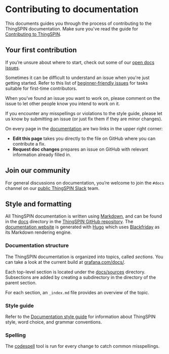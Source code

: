 # Contributing to documentation

This documents guides you through the process of contributing to the ThingSPIN documentation. Make sure you've read the guide for [Contributing to ThingSPIN](/CONTRIBUTING.md).

## Your first contribution

If you’re unsure about where to start, check out some of our [open docs issues](https://github.com/grafana/grafana/issues?q=is%3Aopen+is%3Aissue+label%3Atype%2Fdocs).

Sometimes it can be difficult to understand an issue when you're just getting started. Refer to this list of [beginner-friendly issues](https://github.com/grafana/grafana/issues?q=is%3Aopen+is%3Aissue+label%3Atype%2Fdocs+label%3A"beginner+friendly") for tasks suitable for first-time contributors.

When you’ve found an issue you want to work on, please comment on the issue to let other people know you intend to work on it.

If you encounter any misspellings or violations to the style guide, please let us know by submitting an issue (or just fix them if they are minor changes).

On every page in the [documentation](https://grafana.com/docs/) are two links in the upper right corner:

- **Edit this page** takes you directly to the file on GitHub where you can contribute a fix.
- **Request doc changes** prepares an issue on GitHub with relevant information already filled in.

## Join our community

For general discussions on documentation, you’re welcome to join the `#docs` channel on our [public ThingSPIN Slack](http://slack.raintank.io) team.

## Style and formatting

All ThingSPIN documentation is written using [Markdown](https://en.wikipedia.org/wiki/Markdown), and can be found in the [docs](/docs) directory in the [ThingSPIN GitHub repository](https://github.com/grafana/grafana). The [documentation website](https://grafana.com/docs) is generated with [Hugo](https://gohugo.io) which uses [Blackfriday](https://github.com/russross/blackfriday) as its Markdown rendering engine.

### Documentation structure

The ThingSPIN documentation is organized into topics, called _sections_. You can take a look at the current build at [grafana.com/docs/](https://grafana.com/docs/).

Each top-level section is located under the [docs/sources](/docs/sources) directory. Subsections are added by creating a subdirectory in the directory of the parent section.

For each section, an `_index.md` file provides an overview of the topic.

### Style guide

Refer to the [Documentation style guide](style-guides/documentation-style-guide.md) for information about ThingSPIN style, word choice, and grammar conventions.

### Spelling

The [codespell](https://github.com/codespell-project/codespell) tool is run for every change to catch common misspellings.
